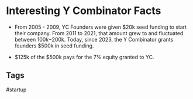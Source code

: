# Interesting Y Combinator Facts

* From 2005 - 2009, YC Founders were given $20k seed funding to start their company. From 2011 to 2021, that amount grew to and fluctuated between $100k-$200k. Today, since 2023, the Y Combinator grants founders $500k in seed funding.  

* $125k of the $500k pays for the 7% equity granted to YC.  

## Tags
#startup
